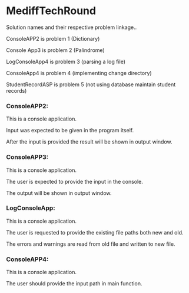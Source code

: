 # MediffTechRound
Solution names and their respective problem linkage..

ConsoleAPP2 is problem 1 (Dictionary)

Console App3 is problem 2 (Palindrome)

LogConsoleApp4 is problem 3 (parsing a log file)

ConsoleApp4 is problem 4 (implementing change directory)

StudentRecordASP is problem 5 (not using database maintain student records)



<h3>ConsoleAPP2:</h3>

This is a console application.

Input was expected to be given in the program itself.

After the input is provided the result will be shown in output window.


<h3>ConsoleAPP3:</h3>

This is a console application.

The user is expected to provide the input in the console.

The output will be shown in output window.


<h3>LogConsoleApp:</h3>

This is a console application.

The user is requested to provide the existing file paths both new and old.

The errors and warnings are read from old file and written to new file.


<h3>ConsoleAPP4:</h3>

This is a console application.

The user should provide the input path in main function.

